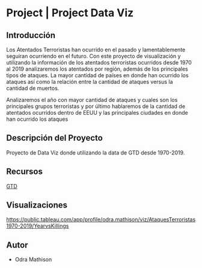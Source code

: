 
# Project | Project Data Viz

## Introducción

Los Atentados Terroristas han ocurrido en el pasado y lamentablemente seguiran ocurriendo en el futuro.
Con este proyecto de visualización y utilizando la información de los atentados terroristas ocurridos desde 1970 al 2019 analizaremos los atentados por región, además de los principales tipos de ataques.
La mayor cantidad de países en donde han ocurrido los ataques así como la relación entre la cantidad de ataques versus la cantidad de muertos. 

Analizaremos el año con mayor cantidad de ataques y cuales son los principales grupos terroristas y por último hablaremos de la cantidad de atentados ocurridos dentro de EEUU y las principales ciudades en donde han ocurrido los ataques 


## Descripción del Proyecto

Proyecto de Data Viz donde utilizando la data de GTD desde 1970-2019.

## Recursos


[GTD](https://www.start.umd.edu/gtd)

## Visualizaciones

https://public.tableau.com/app/profile/odra.mathison/viz/AtaquesTerroristas1970-2019/YearvsKillings



## Autor

- Odra Mathison


